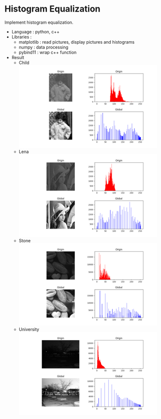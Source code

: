 # Histogram Equalization #

Implement histogram equalization.

- Language : python, c++
- Libraries : 
    - matplotlib : read pictures, display pictures and histograms
    - numpy : data processing
    - pybind11 : wrap c++ function
- Result
    - Child<br>
        ![child](result_img/child.png) 
    - Lena<br>
        ![lena](result_img/lena.png) 
    - Stone<br>
        ![stone](result_img/stone.png) 
    - University<br>
        ![university](result_img/university.png)
        